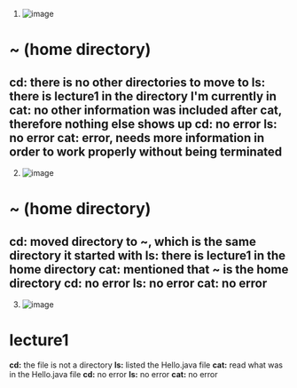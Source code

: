 1. ![image](https://github.com/divine9223/cse15l-lab-reports/assets/147002921/d480ea53-5d1f-47bb-9883-f6935128fc79)
# \~ (home directory)

**cd:** there is no other directories to move to
**ls:** there is lecture1 in the directory I'm currently in
**cat:** no other information was included after cat, therefore nothing else shows up
**cd:** no error
**ls:** no error
**cat:** error, needs more information in order to work properly without being terminated
---
2. ![image](https://github.com/divine9223/cse15l-lab-reports/assets/147002921/a8182969-eac1-4bd6-8d9b-197ab8a56128)
# \~ (home directory)

**cd:** moved directory to ~, which is the same directory it started with
**ls:** there is lecture1 in the home directory
**cat:** mentioned that ~ is the home directory
**cd:** no error
**ls:** no error
**cat:** no error
---
3. ![image](https://github.com/divine9223/cse15l-lab-reports/assets/147002921/d043a1d3-fbc3-4f4a-8a5b-de05c3660c1d)
# lecture1

**cd:** the file is not a directory
**ls:** listed the Hello.java file
**cat:** read what was in the Hello.java file
**cd:** no error
**ls:** no error
**cat:** no error



```
```
